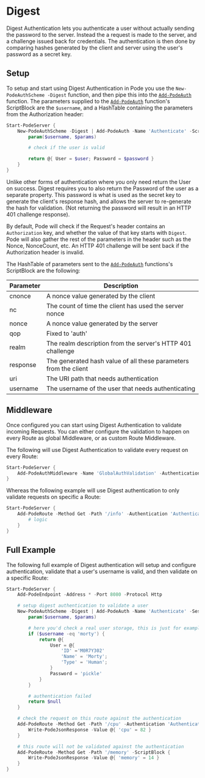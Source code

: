 # Digest

Digest Authentication lets you authenticate a user without actually sending the password to the server. Instead the a request is made to the server, and a challenge issued back for credentials. The authentication is then done by comparing hashes generated by the client and server using the user's password as a secret key.

## Setup

To setup and start using Digest Authentication in Pode you use the `New-PodeAuthScheme -Digest` function, and then pipe this into the [`Add-PodeAuth`](../../../../Functions/Authentication/Add-PodeAuth) function. The parameters supplied to the [`Add-PodeAuth`](../../../../Functions/Authentication/Add-PodeAuth) function's ScriptBlock are the `$username`, and a HashTable containing the parameters from the Authorization header:

```powershell
Start-PodeServer {
    New-PodeAuthScheme -Digest | Add-PodeAuth -Name 'Authenticate' -ScriptBlock {
        param($username, $params)

        # check if the user is valid

        return @{ User = $user; Password = $password }
    }
}
```

Unlike other forms of authentication where you only need return the User on success. Digest requires you to also return the Password of the user as a separate property. This password is what is used as the secret key to generate the client's response hash, and allows the server to re-generate the hash for validation. (Not returning the password will result in an HTTP 401 challenge response).

By default, Pode will check if the Request's header contains an `Authorization` key, and whether the value of that key starts with `Digest`. Pode will also gather the rest of the parameters in the header such as the Nonce, NonceCount, etc. An HTTP 401 challenge will be sent back if the Authorization header is invalid.

The HashTable of parameters sent to the [`Add-PodeAuth`](../../../../Functions/Authentication/Add-PodeAuth) functions's ScriptBlock are the following:

| Parameter | Description |
| --------- | ----------- |
| cnonce | A nonce value generated by the client |
| nc | The count of time the client has used the server nonce |
| nonce | A nonce value generated by the server |
| qop | Fixed to 'auth' |
| realm | The realm description from the server's HTTP 401 challenge |
| response | The generated hash value of all these parameters from the client |
| uri | The URI path that needs authentication | 
| username | The username of the user that needs authenticating |

## Middleware

Once configured you can start using Digest Authentication to validate incoming Requests. You can either configure the validation to happen on every Route as global Middleware, or as custom Route Middleware.

The following will use Digest Authentication to validate every request on every Route:

```powershell
Start-PodeServer {
    Add-PodeAuthMiddleware -Name 'GlobalAuthValidation' -Authentication 'Authenticate'
}
```

Whereas the following example will use Digest authentication to only validate requests on specific a Route:

```powershell
Start-PodeServer {
    Add-PodeRoute -Method Get -Path '/info' -Authentication 'Authenticate' -ScriptBlock {
        # logic
    }
}
```

## Full Example

The following full example of Digest authentication will setup and configure authentication, validate that a user's username is valid, and then validate on a specific Route:

```powershell
Start-PodeServer {
    Add-PodeEndpoint -Address * -Port 8080 -Protocol Http

    # setup digest authentication to validate a user
    New-PodeAuthScheme -Digest | Add-PodeAuth -Name 'Authenticate' -Sessionless -ScriptBlock {
        param($username, $params)

        # here you'd check a real user storage, this is just for example
        if ($username -eq 'morty') {
            return @{
                User = @{
                    'ID' ='M0R7Y302'
                    'Name' = 'Morty';
                    'Type' = 'Human';
                }
                Password = 'pickle'
            }
        }

        # authentication failed
        return $null
    }

    # check the request on this route against the authentication
    Add-PodeRoute -Method Get -Path '/cpu' -Authentication 'Authenticate' -ScriptBlock {
        Write-PodeJsonResponse -Value @{ 'cpu' = 82 }
    }

    # this route will not be validated against the authentication
    Add-PodeRoute -Method Get -Path '/memory' -ScriptBlock {
        Write-PodeJsonResponse -Value @{ 'memory' = 14 }
    }
}
```
